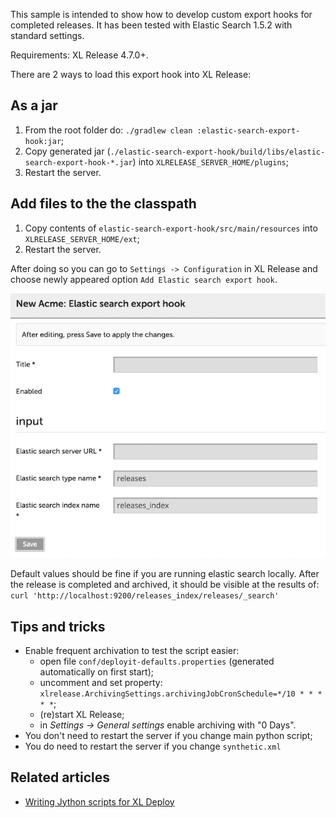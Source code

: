 This sample is intended to show how to develop custom export hooks for completed releases. It has been tested with Elastic Search 1.5.2 with standard settings.

Requirements: XL Release 4.7.0+.

There are 2 ways to load this export hook into XL Release:

## As a jar

1. From the root folder do: `./gradlew clean :elastic-search-export-hook:jar`;
2. Copy generated jar (`./elastic-search-export-hook/build/libs/elastic-search-export-hook-*.jar`) into `XLRELEASE_SERVER_HOME/plugins`;
3. Restart the server.

## Add files to the the classpath

1. Copy contents of `elastic-search-export-hook/src/main/resources` into `XLRELEASE_SERVER_HOME/ext`;
2. Restart the server.


After doing so you can go to `Settings -> Configuration` in XL Release and choose newly appeared option `Add Elastic search export hook`.

![Add Elastic search export hook](./images/es_acme.png)

Default values should be fine if you are running elastic search locally. After the release is completed and archived, it should be visible at the results of: `curl 'http://localhost:9200/releases_index/releases/_search'`

## Tips and tricks

* Enable frequent archivation to test the script easier:
	* open file `conf/deployit-defaults.properties` (generated automatically on first start);
	* uncomment and set property: `xlrelease.ArchivingSettings.archivingJobCronSchedule=*/10 * * * * *`;
	* (re)start XL Release;
	* in *Settings -> General settings* enable archiving with "0 Days".
* You don't need to restart the server if you change main python script;
* You do need to restart the server if you change `synthetic.xml`

## Related articles

* <a href="https://docs.xebialabs.com/xl-deploy/how-to/writing-jython-scripts-for-xl-deploy.html">Writing Jython scripts for XL Deploy</a>
